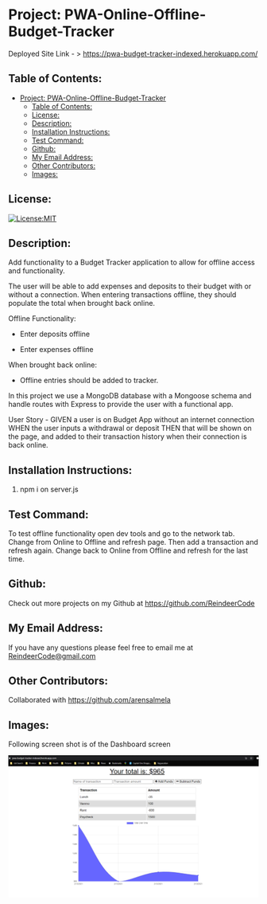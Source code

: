 # Project: PWA-Online-Offline-Budget-Tracker

  Deployed Site Link - > https://pwa-budget-tracker-indexed.herokuapp.com/


## Table of Contents: 
- [Project: PWA-Online-Offline-Budget-Tracker](#project-pwa-online-offline-budget-tracker)
  - [Table of Contents:](#table-of-contents)
  - [License:](#license)
  - [Description:](#description)
  - [Installation Instructions:](#installation-instructions)
  - [Test Command:](#test-command)
  - [Github:](#github)
  - [My Email Address:](#my-email-address)
  - [Other Contributors:](#other-contributors)
  - [Images:](#images)

## License:
[![License:MIT](https://img.shields.io/badge/License-MIT-yellow.svg)](https://opensource.org/licenses/MIT)

## Description:
Add functionality to a Budget Tracker application to allow for offline access and functionality.

The user will be able to add expenses and deposits to their budget with or without a connection. When entering transactions offline, they should populate the total when brought back online.

Offline Functionality:

  * Enter deposits offline

  * Enter expenses offline

When brought back online:

  * Offline entries should be added to tracker.

In this project we use a MongoDB database with a Mongoose schema and handle routes with Express to provide the user with a functional app.

User Story - 
GIVEN a user is on Budget App without an internet connection
WHEN the user inputs a withdrawal or deposit
THEN that will be shown on the page, and added to their transaction history when their connection is back online.

## Installation Instructions: 
1) npm i on server.js


## Test Command: 
To test offline functionality open dev tools and go to the network tab. Change from Online to Offline and refresh page. Then add a transaction and refresh again. Change back to Online from Offline and refresh for the last time. 

## Github: 
Check out more projects on my Github at https://github.com/ReindeerCode

## My Email Address:
If you have any questions please feel free to email me at ReindeerCode@gmail.com

## Other Contributors:
Collaborated with https://github.com/arensalmela

## Images:

Following screen shot is of the Dashboard screen

![Project Screenshot](./public/assets/dashboard.png)





